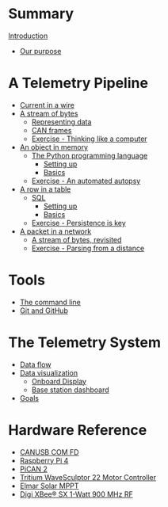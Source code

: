 # Summary

[Introduction](README.md)

- [Our purpose](purpose.md)

# A Telemetry Pipeline
- [Current in a wire](pipeline/step-0/README.md)
- [A stream of bytes](pipeline/step-1/README.md)
    - [Representing data](pipeline/step-1/representing-data.md)
    - [CAN frames](pipeline/step-1/can-frames.md)
    - [Exercise - Thinking like a computer](pipeline/step-1/exercise.md)
- [An object in memory](pipeline/step-2/README.md)
    - [The Python programming language](pipeline/step-2/python/README.md)
        - [Setting up](pipeline/step-2/python/setting-up.md)
        - [Basics](pipeline/step-2/python/basics.md)
    - [Exercise - An automated autopsy](pipeline/step-2/exercise.md)
- [A row in a table]()
    - [SQL]()
        - [Setting up]()
        - [Basics]()
    - [Exercise - Persistence is key]()
- [A packet in a network]()
    - [A stream of bytes, revisited]()
    - [Exercise - Parsing from a distance]()

# Tools
- [The command line]()
- [Git and GitHub]()

# The Telemetry System
- [Data flow]()
- [Data visualization]()
    - [Onboard Display]()
    - [Base station dashboard]()
- [Goals](system/goals.md)

# Hardware Reference
- [CANUSB COM FD]()
- [Raspberry Pi 4]()
- [PiCAN 2]()
- [Tritium WaveSculptor 22 Motor Controller](hardware/wavesculptor22.md)
- [Elmar Solar MPPT](hardware/mppt.md)
- [Digi XBee® SX 1-Watt 900 MHz RF]()
